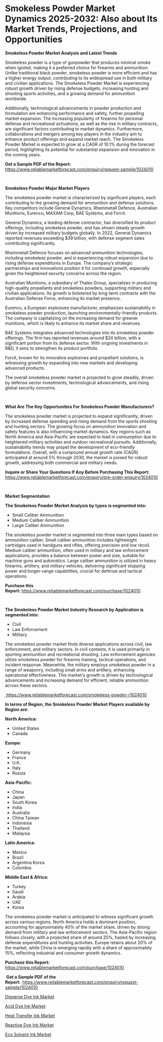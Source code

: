 <p><h1>Smokeless Powder Market Dynamics 2025-2032: Also about Its Market Trends, Projections, and Opportunities</h1></p><p><strong>Smokeless Powder Market Analysis and Latest Trends</strong></p>
<p><p>Smokeless powder is a type of gunpowder that produces minimal smoke when ignited, making it a preferred choice for firearms and ammunition. Unlike traditional black powder, smokeless powder is more efficient and has a higher energy output, contributing to its widespread use in both military and civilian applications. The Smokeless Powder Market is experiencing robust growth driven by rising defense budgets, increasing hunting and shooting sports activities, and a growing demand for ammunition worldwide. </p><p>Additionally, technological advancements in powder production and formulation are enhancing performance and safety, further propelling market expansion. The increasing popularity of firearms for personal defense and recreational activations, as well as the rise in military contracts, are significant factors contributing to market dynamics. Furthermore, collaborations and mergers among key players in the industry aim to enhance product offerings and expand market reach. The Smokeless Powder Market is expected to grow at a CAGR of 10.1% during the forecast period, highlighting its potential for substantial expansion and innovation in the coming years.</p></p>
<p><strong>Get a Sample PDF of the Report:&nbsp;</strong> <a href="https://www.reliablemarketforecast.com/enquiry/request-sample/1024010?utm_campaign=1875&utm_medium=2&utm_source=Github&utm_content=ia&utm_term=06032025&utm_id=smokeless-powder">https://www.reliablemarketforecast.com/enquiry/request-sample/1024010</a></p>
<p>&nbsp;</p>
<p><strong>Smokeless Powder Major Market Players</strong></p>
<p><p>The smokeless powder market is characterized by significant players, each contributing to the growing demand for ammunition and defense solutions. Key competitors include General Dynamics, Rheinmetall Defence, Australian Munitions, Eurenco, MAXAM Corp, BAE Systems, and Forcit. </p><p>General Dynamics, a leading defense contractor, has diversified its product offerings, including smokeless powder, and has shown steady growth driven by increased military budgets globally. In 2022, General Dynamics reported revenues exceeding $39 billion, with defense segment sales contributing significantly.</p><p>Rheinmetall Defence focuses on advanced ammunition technologies, including smokeless powder, and is experiencing robust expansion due to rising defense expenditures in Europe. The company’s strategic partnerships and innovations position it for continued growth, especially given the heightened security concerns across the region.</p><p>Australian Munitions, a subsidiary of Thales Group, specializes in producing high-quality propellants and smokeless powders, supporting military and civilian applications. Its growth is bolstered by long-term contracts with the Australian Defense Force, enhancing its market presence.</p><p>Eurenco, a European explosives manufacturer, emphasizes sustainability in smokeless powder production, launching environmentally-friendly products. The company is capitalizing on the increasing demand for greener munitions, which is likely to enhance its market share and revenues.</p><p>BAE Systems integrates advanced technologies into its smokeless powder offerings. The firm has reported revenues around $24 billion, with a significant portion from its defense sector. With ongoing investments in R&D, it aims to strengthen its product portfolio.</p><p>Forcit, known for its innovative explosives and propellant solutions, is witnessing growth by expanding into new markets and developing advanced products. </p><p>The overall smokeless powder market is projected to grow steadily, driven by defense sector investments, technological advancements, and rising global security concerns.</p></p>
<p>&nbsp;</p>
<p><strong>What Are The Key Opportunities For Smokeless Powder Manufacturers?</strong></p>
<p><p>The smokeless powder market is projected to expand significantly, driven by increased defense spending and rising demand from the sports shooting and hunting sectors. The growing focus on ammunition innovation and safety features is also influencing market dynamics. Key regions such as North America and Asia-Pacific are expected to lead in consumption due to heightened military activities and outdoor recreational pursuits. Additionally, sustainability trends may propel the development of eco-friendly formulations. Overall, with a compound annual growth rate (CAGR) anticipated at around 5% through 2030, the market is poised for robust growth, addressing both commercial and military needs.</p></p>
<p><strong>Inquire or Share Your Questions If Any Before Purchasing This Report:</strong> <a href="https://www.reliablemarketforecast.com/enquiry/pre-order-enquiry/1024010?utm_campaign=1875&utm_medium=2&utm_source=Github&utm_content=ia&utm_term=06032025&utm_id=smokeless-powder">https://www.reliablemarketforecast.com/enquiry/pre-order-enquiry/1024010</a></p>
<p>&nbsp;</p>
<p><strong>Market Segmentation</strong></p>
<p><strong>The Smokeless Powder Market Analysis by types is segmented into:</strong></p>
<p><ul><li>Small Caliber Ammunition</li><li>Medium Caliber Ammunition</li><li>Large Caliber Ammunition</li></ul></p>
<p><p>The smokeless powder market is segmented into three main types based on ammunition caliber. Small caliber ammunition includes lightweight cartridges used in handguns and rifles, offering precision and low recoil. Medium caliber ammunition, often used in military and law enforcement applications, provides a balance between power and size, suitable for machine guns and automatics. Large caliber ammunition is utilized in heavy firearms, artillery, and military vehicles, delivering significant stopping power and longer-range capabilities, crucial for defense and tactical operations.</p></p>
<p><strong>Purchase this Report:&nbsp;</strong><a href="https://www.reliablemarketforecast.com/purchase/1024010?utm_campaign=1875&utm_medium=2&utm_source=Github&utm_content=ia&utm_term=06032025&utm_id=smokeless-powder">https://www.reliablemarketforecast.com/purchase/1024010</a></p>
<p>&nbsp;</p>
<p><strong>The Smokeless Powder Market Industry Research by Application is segmented into:</strong></p>
<p><ul><li>Civil</li><li>Law Enforcement</li><li>Military</li></ul></p>
<p><p>The smokeless powder market finds diverse applications across civil, law enforcement, and military sectors. In civil contexts, it is used primarily in sporting ammunition and recreational shooting. Law enforcement agencies utilize smokeless powder for firearms training, tactical operations, and incident response. Meanwhile, the military employs smokeless powder in a range of weaponry, including small arms and artillery, enhancing operational effectiveness. This market's growth is driven by technological advancements and increasing demand for efficient, reliable ammunition across these sectors.</p></p>
<p><a href="https://www.reliablemarketforecast.com/smokeless-powder-r1024010?utm_campaign=1875&utm_medium=2&utm_source=Github&utm_content=ia&utm_term=06032025&utm_id=smokeless-powder">&nbsp;https://www.reliablemarketforecast.com/smokeless-powder-r1024010</a></p>
<p><strong>In terms of Region, the Smokeless Powder Market Players available by Region are:</strong></p>
<p>
    <p> <strong> North America: </strong>
        <ul>
            <li>United States</li>
            <li>Canada</li>
        </ul>
        </p> 
    <p> <strong> Europe: </strong>
        <ul>
            <li>Germany</li>
            <li>France</li>
            <li>U.K.</li>
            <li>Italy</li>
            <li>Russia</li>
        </ul>
        </p> 
    <p> <strong> Asia-Pacific: </strong>
        <ul>
            <li>China</li>
            <li>Japan</li>
            <li>South Korea</li>
            <li>India</li>
            <li>Australia</li>
            <li>China Taiwan</li>
            <li>Indonesia</li>
            <li>Thailand</li>
            <li>Malaysia</li>
        </ul>
        </p> 
    <p> <strong> Latin America: </strong>
        <ul>
            <li>Mexico</li>
            <li>Brazil</li>
            <li>Argentina Korea</li>
            <li>Colombia</li>
        </ul>
        </p> 
    <p> <strong> Middle East & Africa: </strong>
        <ul>
            <li>Turkey</li>
            <li>Saudi</li>
            <li>Arabia</li>
            <li>UAE</li>
            <li>Korea</li>
        </ul>
    </p>
    </p>
<p><p>The smokeless powder market is anticipated to witness significant growth across various regions. North America holds a dominant position, accounting for approximately 40% of the market share, driven by strong demand from military and law enforcement sectors. The Asia-Pacific region follows closely, with a projected share of around 25%, fueled by increasing defense expenditures and hunting activities. Europe retains about 20% of the market, while China is emerging rapidly with a share of approximately 15%, reflecting industrial and consumer growth dynamics.</p></p>
<p><strong>Purchase this Report: </strong><a href="https://www.reliablemarketforecast.com/purchase/1024010?utm_campaign=1875&utm_medium=2&utm_source=Github&utm_content=ia&utm_term=06032025&utm_id=smokeless-powder">https://www.reliablemarketforecast.com/purchase/1024010</a></p>
<p>&nbsp;<strong>Get a Sample PDF of the Report:&nbsp;&nbsp;</strong><a href="https://www.reliablemarketforecast.com/enquiry/request-sample/1024010?utm_campaign=1875&utm_medium=2&utm_source=Github&utm_content=ia&utm_term=06032025&utm_id=smokeless-powder">https://www.reliablemarketforecast.com/enquiry/request-sample/1024010</a></p>
<p><strong></strong></p>
<p><p><a href="https://github.com/rndwazeri/Market-Research-Report-List-1/blob/main/disperse-dye-ink-market.md?utm_campaign=1875&utm_medium=2&utm_source=Github&utm_content=ia&utm_term=06032025&utm_id=smokeless-powder">Disperse Dye Ink Market</a></p><p><a href="https://github.com/dubelsuehsik/Market-Research-Report-List-1/blob/main/acid-dye-ink-market.md?utm_campaign=1875&utm_medium=2&utm_source=Github&utm_content=ia&utm_term=06032025&utm_id=smokeless-powder">Acid Dye Ink Market</a></p><p><a href="https://github.com/safatabhee/Market-Research-Report-List-1/blob/main/heat-transfer-ink-market.md?utm_campaign=1875&utm_medium=2&utm_source=Github&utm_content=ia&utm_term=06032025&utm_id=smokeless-powder">Heat Transfer Ink Market</a></p><p><a href="https://github.com/resiebustin/Market-Research-Report-List-1/blob/main/reactive-dye-ink-market.md?utm_campaign=1875&utm_medium=2&utm_source=Github&utm_content=ia&utm_term=06032025&utm_id=smokeless-powder">Reactive Dye Ink Market</a></p><p><a href="https://github.com/lolahberkik5/Market-Research-Report-List-1/blob/main/eco-solvent-ink-market.md?utm_campaign=1875&utm_medium=2&utm_source=Github&utm_content=ia&utm_term=06032025&utm_id=smokeless-powder">Eco Solvent Ink Market</a></p></p>